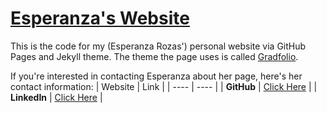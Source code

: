 # [Esperanza's Website](https://esr76.github.io)

This is the code for my (Esperanza Rozas') personal website via GitHub Pages and Jekyll theme. The theme the page uses is called [Gradfolio](https://github.com/jitinnair1/gradfolio).

If you're interested in contacting Esperanza about her page, here's her contact information:
| Website | Link |
| ---- | ---- |
| **GitHub** | [Click Here](https://github.com/ESR76) |
| **LinkedIn** | [Click Here](https://www.linkedin.com/in/esperanza-r/) |

